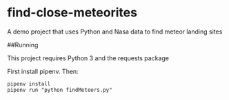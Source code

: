 # find-close-meteorites
A demo project that uses Python and Nasa data to find meteor landing sites

##Running

This project requires Python 3 and the requests package

First install pipenv. Then:

```
pipenv install
pipenv run "python findMeteors.py"
```
